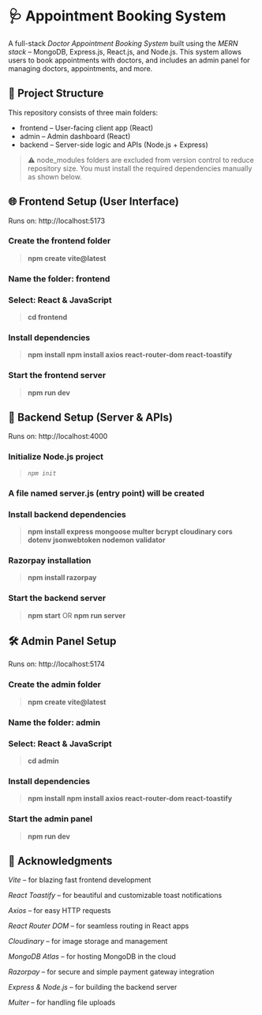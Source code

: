 # 🩺 Appointment Booking System

A full-stack *Doctor Appointment Booking System* built using the *MERN stack* – MongoDB, Express.js, React.js, and Node.js. This system allows users to book appointments with doctors, and includes an admin panel for managing doctors, appointments, and more.

## 📁 Project Structure

This repository consists of three main folders:

- frontend – User-facing client app (React)
- admin – Admin dashboard (React)
- backend – Server-side logic and APIs (Node.js + Express)

> ⚠ node_modules folders are excluded from version control to reduce repository size. You must install the required dependencies manually as shown below.

## 🌐 Frontend Setup (User Interface)
Runs on: http://localhost:5173
### Create the frontend folder
> **npm create vite@latest**

### Name the folder: frontend
### Select: React & JavaScript

> **cd frontend**

### Install dependencies
> **npm install**
> **npm install axios react-router-dom react-toastify**

### Start the frontend server
> **npm run dev**

## 🔧 Backend Setup (Server & APIs)
Runs on: http://localhost:4000

### Initialize Node.js project
> *`npm init `*

### A file named server.js (entry point) will be created

### Install backend dependencies
> **npm install express mongoose multer bcrypt cloudinary cors dotenv jsonwebtoken nodemon validator**

### Razorpay installation
> **npm install razorpay**

### Start the backend server
> **npm start**
OR
> **npm run server**

## 🛠 Admin Panel Setup
Runs on: http://localhost:5174

### Create the admin folder
> **npm create vite@latest**

### Name the folder: admin
### Select: React & JavaScript

> **cd admin**

### Install dependencies
> **npm install**
> **npm install axios react-router-dom react-toastify**

### Start the admin panel
> **npm run dev**

## 🙌 Acknowledgments
*Vite* – for blazing fast frontend development

*React Toastify* – for beautiful and customizable toast notifications

*Axios* – for easy HTTP requests

*React Router DOM* – for seamless routing in React apps

*Cloudinary* – for image storage and management

*MongoDB Atlas* – for hosting MongoDB in the cloud

*Razorpay* – for secure and simple payment gateway integration

*Express & Node.js* – for building the backend server

*Multer* – for handling file uploads

